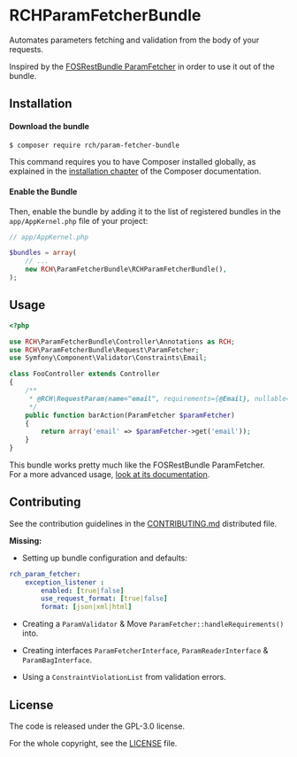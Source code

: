RCHParamFetcherBundle
=====================

Automates parameters fetching and validation from the body of your requests.

Inspired by the [FOSRestBundle ParamFetcher](http://symfony.com/doc/current/bundles/FOSRestBundle/param_fetcher_listener.html) in order to use it out of the bundle.

Installation
------------

#### Download the bundle

```bash
$ composer require rch/param-fetcher-bundle
```

This command requires you to have Composer installed globally, as explained
in the [installation chapter](https://getcomposer.org/doc/00-intro.md)
of the Composer documentation.

#### Enable the Bundle

Then, enable the bundle by adding it to the list of registered bundles
in the `app/AppKernel.php` file of your project:

```php
// app/AppKernel.php

$bundles = array(
    // ...
    new RCH\ParamFetcherBundle\RCHParamFetcherBundle(),
);
```

Usage
-----

```php
<?php

use RCH\ParamFetcherBundle\Controller\Annotations as RCH;
use RCH\ParamFetcherBundle\Request\ParamFetcher;
use Symfony\Component\Validator\Constraints\Email;

class FooController extends Controller
{
    /**
     * @RCH\RequestParam(name="email", requirements={@Email}, nullable=true)
     */
    public function barAction(ParamFetcher $paramFetcher)
    {
        return array('email' => $paramFetcher->get('email'));
    }
}
```

This bundle works pretty much like the FOSRestBundle ParamFetcher.  
For a more advanced usage, [look at its documentation](http://symfony.com/doc/current/bundles/FOSRestBundle/param_fetcher_listener.html).

Contributing
------------

See the contribution guidelines in the [CONTRIBUTING.md](CONTRIBUTING.md) distributed file.

__Missing:__

- Setting up bundle configuration and defaults:

```yml
rch_param_fetcher:
    exception_listener :
        enabled: [true|false]
        use_request_format: [true|false]
        format: [json|xml|html]
```

- Creating a `ParamValidator` & Move `ParamFetcher::handleRequirements()` into.

- Creating interfaces `ParamFetcherInterface`, `ParamReaderInterface` & `ParamBagInterface`.

- Using a `ConstraintViolationList` from validation errors.

License
-------

The code is released under the GPL-3.0 license.

For the whole copyright, see the [LICENSE](LICENSE) file.
